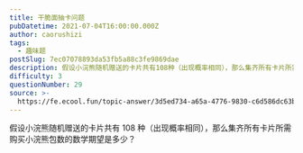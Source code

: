 ```yaml
---
title: 干脆面抽卡问题
pubDatetime: 2021-07-04T16:00:00.000Z
author: caorushizi
tags:
  - 趣味题
postSlug: 7ec07078893da53fb5a88c3fe9869dae
description: 假设小浣熊随机赠送的卡片共有108种（出现概率相同），那么集齐所有卡片所需购买小浣熊包数的数学期望是多少？
difficulty: 3
questionNumber: 29
source: >-
  https://fe.ecool.fun/topic-answer/3d5ed734-a65a-4776-9830-c6d586dc63b0?orderBy=updateTime&order=desc&tagId=17
---
```


假设小浣熊随机赠送的卡片共有 108 种（出现概率相同），那么集齐所有卡片所需购买小浣熊包数的数学期望是多少？
